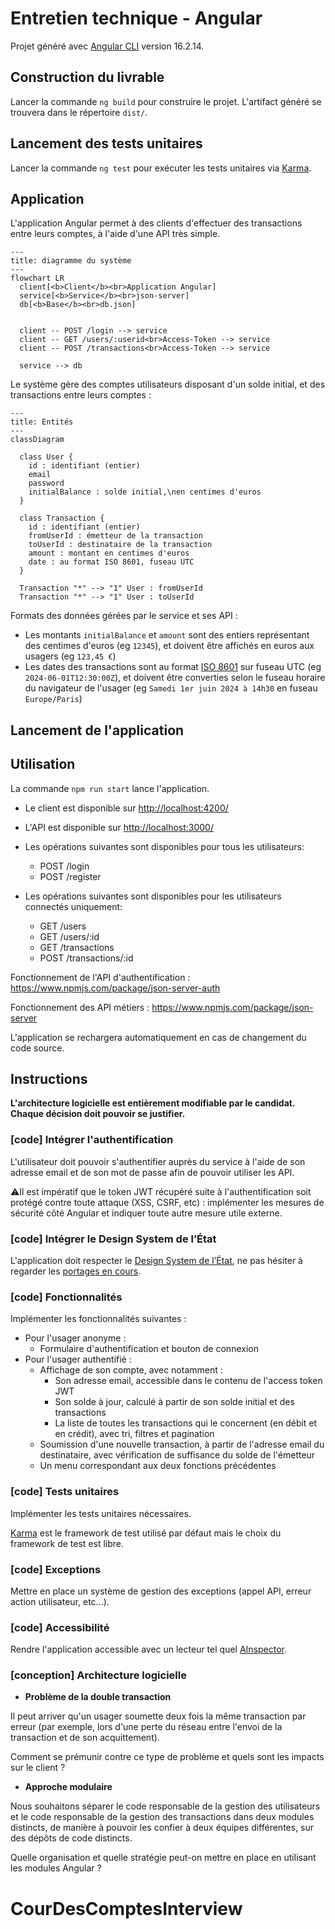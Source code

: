 # Entretien technique - Angular

Projet généré avec [Angular CLI](https://github.com/angular/angular-cli) version 16.2.14.

## Construction du livrable

Lancer la commande `ng build` pour construire le projet. L'artifact généré se trouvera dans le répertoire `dist/`.

## Lancement des tests unitaires

Lancer la commande `ng test` pour exécuter les tests unitaires via [Karma](https://karma-runner.github.io).

## Application

L'application Angular permet à des clients d'effectuer des transactions entre leurs comptes, à l'aide d'une API très simple.

```mermaid
---
title: diagramme du système
---
flowchart LR
  client[<b>Client</b><br>Application Angular]
  service[<b>Service</b><br>json-server]
  db[<b>Base</b><br>db.json]


  client -- POST /login --> service
  client -- GET /users/:userid<br>Access-Token --> service
  client -- POST /transactions<br>Access-Token --> service

  service --> db
```

Le système gère des comptes utilisateurs disposant d'un solde initial, et des transactions entre leurs comptes :

```mermaid
---
title: Entités
---
classDiagram

  class User {
    id : identifiant (entier)
    email
    password
    initialBalance : solde initial,\nen centimes d'euros
  }

  class Transaction {
    id : identifiant (entier)
    fromUserId : émetteur de la transaction
    toUserId : destinataire de la transaction
    amount : montant en centimes d'euros
    date : au format ISO 8601, fuseau UTC
  }

  Transaction "*" --> "1" User : fromUserId
  Transaction "*" --> "1" User : toUserId
```

Formats des données gérées par le service et ses API :

- Les montants `initialBalance` et `amount` sont des entiers représentant des centimes d'euros (eg `12345`), et doivent être affichés en euros aux usagers (eg `123,45 €`)
- Les dates des transactions sont au format [ISO 8601](https://fr.wikipedia.org/wiki/ISO_8601) sur fuseau UTC (eg `2024-06-01T12:30:00Z`), et doivent être converties selon le fuseau horaire du navigateur de l'usager (eg `Samedi 1er juin 2024 à 14h30` en fuseau `Europe/Paris`)

## Lancement de l'application

## Utilisation

La commande `npm run start` lance l'application.

- Le client est disponible sur <http://localhost:4200/>
- L'API est disponible sur <http://localhost:3000/>
- Les opérations suivantes sont disponibles pour tous les utilisateurs:
  - POST /login
  - POST /register
  

- Les opérations suivantes sont disponibles pour les utilisateurs connectés uniquement:
  - GET /users
  - GET /users/:id
  - GET /transactions
  - POST /transactions/:id

Fonctionnement de l'API d'authentification : <https://www.npmjs.com/package/json-server-auth>

Fonctionnement des API métiers : <https://www.npmjs.com/package/json-server>

L'application se rechargera automatiquement en cas de changement du code source.

## Instructions

**L'architecture logicielle est entièrement modifiable par le candidat.
Chaque décision doit pouvoir se justifier.**

### [code] Intégrer l'authentification

L'utilisateur doit pouvoir s'authentifier auprès du service à l'aide de son adresse email et de son mot de passe afin de pouvoir utiliser les API.

⚠️Il est impératif que le token JWT récupéré suite à l'authentification soit protégé contre toute attaque (XSS, CSRF, etc) : implémenter les mesures de sécurité côté Angular et indiquer toute autre mesure utile externe.

### [code] Intégrer le Design System de l’État

L'application doit respecter le [Design System de l’État](https://www.systeme-de-design.gouv.fr/prise-en-main-et-perimetre/), ne pas hésiter à regarder les [portages en cours](https://www.systeme-de-design.gouv.fr/communaute/portages-en-cours/).

### [code] Fonctionnalités

Implémenter les fonctionnalités suivantes :

- Pour l'usager anonyme :
  - Formulaire d'authentification et bouton de connexion
- Pour l'usager authentifié :
  - Affichage de son compte, avec notamment :
    - Son adresse email, accessible dans le contenu de l'access token JWT
    - Son solde à jour, calculé à partir de son solde initial et des transactions
    - La liste de toutes les transactions qui le concernent (en débit et en crédit), avec tri, filtres et pagination
  - Soumission d'une nouvelle transaction, à partir de l'adresse email du destinataire, avec vérification de suffisance du solde de l'émetteur
  - Un menu correspondant aux deux fonctions précédentes

### [code] Tests unitaires

Implémenter les tests unitaires nécessaires.

[Karma](https://karma-runner.github.io) est le framework de test utilisé par défaut mais le choix du framework de test est libre.

### [code] Exceptions

Mettre en place un système de gestion des exceptions (appel API, erreur action utilisateur, etc...).

### [code] Accessibilité

Rendre l'application accessible avec un lecteur tel quel [AInspector](https://addons.mozilla.org/fr/firefox/addon/ainspector-wcag/).

### [conception] Architecture logicielle

- **Problème de la double transaction**

Il peut arriver qu'un usager soumette deux fois la même transaction par erreur (par exemple, lors d'une perte du réseau entre l'envoi de la transaction et de son acquittement).

Comment se prémunir contre ce type de problème et quels sont les impacts sur le client ?

- **Approche modulaire**

Nous souhaitons séparer le code responsable de la gestion des utilisateurs et le code responsable de la gestion des transactions dans deux modules distincts, de manière à pouvoir les confier à deux équipes différentes, sur des dépôts de code distincts.

Quelle organisation et quelle stratégie peut-on mettre en place en utilisant les modules Angular ?
# CourDesComptesInterview
